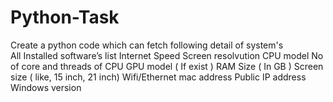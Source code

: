 # Python-Task
Create a python code which can fetch following detail of system's  
All Installed software’s list
Internet Speed
Screen resolvution
CPU model
No of core and threads of CPU
GPU model ( If exist )
RAM Size ( In GB )
Screen size ( like, 15 inch, 21 inch)
Wifi/Ethernet mac address
Public IP address
Windows version
